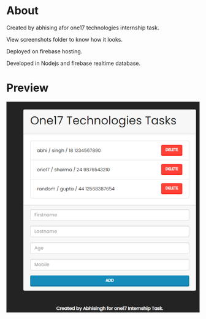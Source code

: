# About

Created by abhising afor one17 technologies internship task.

View screenshots folder to know how it looks.

Deployed on firebase hosting.

Developed in Nodejs and firebase realtime database.

# Preview 

![](2.PNG)
